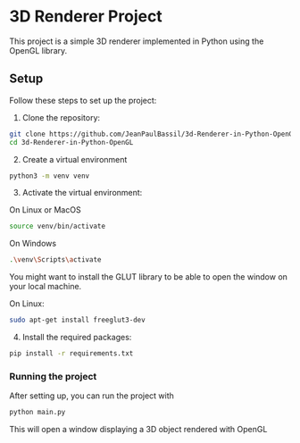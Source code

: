 # 3D Renderer Project

This project is a simple 3D renderer implemented in Python using the OpenGL library.

## Setup

Follow these steps to set up the project:

1. Clone the repository:

```bash
git clone https://github.com/JeanPaulBassil/3d-Renderer-in-Python-OpenGL.git
cd 3d-Renderer-in-Python-OpenGL
```
2. Create a virtual environment

```bash
python3 -m venv venv
```
3. Activate the virtual environment:

On Linux or MacOS
```bash
source venv/bin/activate
```

On Windows
```bash
.\venv\Scripts\activate
```
You might want to install the GLUT library to be able to open the window on your local machine.

On Linux:
```bash
sudo apt-get install freeglut3-dev
```

4. Install the required packages:
```bash
pip install -r requirements.txt
```

### Running the project

After setting up, you can run the project with 
```bash
python main.py
```

This will open a window displaying a 3D object rendered with OpenGL
 